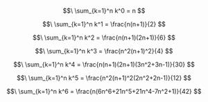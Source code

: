 $$\ \sum_{k=1}^n k^0 = n $$

$$\ \sum_{k=1}^n k^1 = \frac{n(n+1)}{2} $$

$$\ \sum_{k=1}^n k^2 = \frac{n(n+1)(2n+1)}{6} $$

$$\ \sum_{k=1}^n k^3 = \frac{n^2(n+1)^2}{4} $$

$$\ \sum_{k=1}^n k^4 = \frac{n(n+1)(2n+1)(3n^2+3n-1)}{30} $$

$$\ \sum_{k=1}^n k^5 = \frac{n^2(n+1)^2(2n^2+2n-1)}{12} $$

$$\ \sum_{k=1}^n k^6 = \frac{n(6n^6+21n^5+21n^4-7n^2+1)}{42} $$
